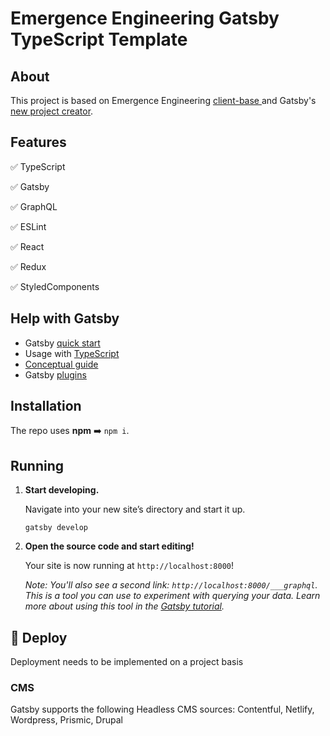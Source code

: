 # Emergence Engineering Gatsby TypeScript Template

## About

This project is based on Emergence Engineering [ client-base ](https://gitlab.com/emergence-engineering/emergence-engineering-client-base) and Gatsby's [new project creator](https://www.gatsbyjs.org/docs/quick-start/).

## Features

✅ TypeScript

✅ Gatsby

✅ GraphQL

✅ ESLint 

✅ React 

✅ Redux

✅ StyledComponents


## Help with Gatsby

* Gatsby [ quick start ](https://www.gatsbyjs.org/docs/quick-start/) 
* Usage with [TypeScript](https://www.gatsbyjs.org/packages/gatsby-plugin-typescript/)
* [Conceptual guide](https://www.gatsbyjs.org/docs/conceptual-guide/)
* Gatsby [ plugins ](https://www.gatsbyjs.org/plugins/)

## Installation

The repo uses **npm** ➡️ `npm i`.

## Running

1.  **Start developing.**

    Navigate into your new site’s directory and start it up.

    ```shell
    gatsby develop
    ```

2.  **Open the source code and start editing!**

    Your site is now running at `http://localhost:8000`!

    _Note: You'll also see a second link: _`http://localhost:8000/___graphql`_. This is a tool you can use to experiment with querying your data. Learn more about using this tool in the [Gatsby tutorial](https://www.gatsbyjs.org/tutorial/part-five/#introducing-graphiql)._


## 💫 Deploy

Deployment needs to be implemented on a project basis

### CMS

Gatsby supports the following Headless CMS sources: Contentful, Netlify, Wordpress, Prismic, Drupal

